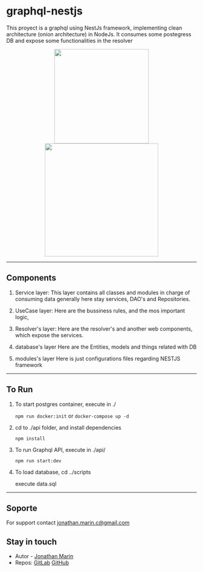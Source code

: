 # graphql-nestjs

This proyect is a graphql using NestJs framework, implementing clean architecture (onion architecture)
in NodeJs.
It consumes some postegress DB and expose some functionalities in the resolver

<center><img src="https://graphql.org/img/logo.svg" width="250" height="250"> <img src="https://d33wubrfki0l68.cloudfront.net/e937e774cbbe23635999615ad5d7732decad182a/26072/logo-small.ede75a6b.svg" width="300" height="300"></center>

---

## Components

1. Service layer:
   This layer contains all classes and modules in charge of consuming data
   generally here stay services, DAO's and Repositories.

2. UseCase layer:
   Here are the bussiness rules, and the mos important logic,

3. Resolver's layer:
   Here are the resolver's and another web components, which expose the services.

4. database's layer
   Here are the Entities, models and things related with DB

5. modules's layer
   Here is just configurations files regarding NESTJS framework

---

## To Run

1. To start postgres container, execute in ./

   `npm run docker:init` or `docker-compose up -d`

2. cd to ./api folder, and install dependencies

   `npm install`

3. To run Graphql API, execute in ./api/

   `npm run start:dev`

4. To load database, cd ../scripts

   execute data.sql

---

## Soporte

For support contact jonathan.marin.c@gmail.com

## Stay in touch

- Autor - [Jonathan Marin](https://fr.wikipedia.org/wiki/Jonathan_Mar%C3%ADn)
- Repos: [GitLab](https://gitlab.com/Taufiq)
  [GitHub](https://github.com/Anceloth)

